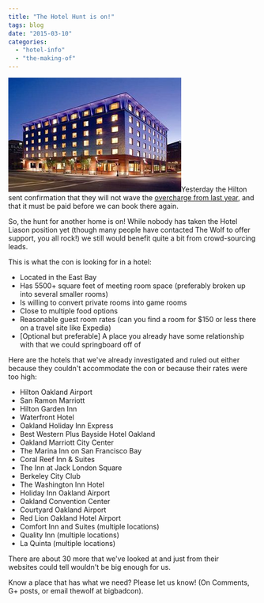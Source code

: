 ```yaml
---
title: "The Hotel Hunt is on!"
tags: blog
date: "2015-03-10"
categories: 
  - "hotel-info"
  - "the-making-of"
---
```


[![Hotel_Image](/images/Hotel_Image.jpg)](http://www.bigbadcon.com/wp-content/uploads/2015/03/Hotel_Image.jpg)Yesterday the Hilton sent confirmation that they will not wave the [overcharge from last year](http://www.bigbadcon.com/looking-for-new-recruits/), and that it must be paid before we can book there again.

So, the hunt for another home is on! While nobody has taken the Hotel Liason position yet (though many people have contacted The Wolf to offer support, you all rock!) we still would benefit quite a bit from crowd-sourcing leads.

This is what the con is looking for in a hotel:

- Located in the East Bay
- Has 5500+ square feet of meeting room space (preferably broken up into several smaller rooms)
- Is willing to convert private rooms into game rooms
- Close to multiple food options
- Reasonable guest room rates (can you find a room for $150 or less there on a travel site like Expedia)
- \[Optional but preferable\] A place you already have some relationship with that we could springboard off of

Here are the hotels that we've already investigated and ruled out either because they couldn't accommodate the con or because their rates were too high:

- Hilton Oakland Airport
- San Ramon Marriott
- Hilton Garden Inn
- Waterfront Hotel
- Oakland Holiday Inn Express
- Best Western Plus Bayside Hotel Oakland
- Oakland Marriott City Center
- The Marina Inn on San Francisco Bay
- Coral Reef Inn & Suites
- The Inn at Jack London Square
- Berkeley City Club
- The Washington Inn Hotel
- Holiday Inn Oakland Airport
- Oakland Convention Center
- Courtyard Oakland Airport
- Red Lion Oakland Hotel Airport
- Comfort Inn and Suites (multiple locations)
- Quality Inn (multiple locations)
- La Quinta (multiple locations)

There are about 30 more that we've looked at and just from their websites could tell wouldn't be big enough for us.

Know a place that has what we need? Please let us know! (On Comments, G+ posts, or email thewolf at bigbadcon).
